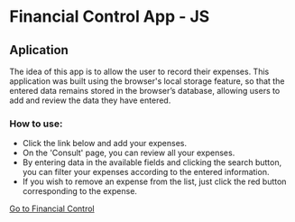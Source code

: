 # Financial Control App - JS

## Aplication
The idea of this app is to allow the user to record their expenses. This application was built using the browser's local storage feature, so that the entered data remains stored in the browser’s database, allowing users to add and review the data they have entered.

### How to use:
* Click the link below and add your expenses. 
* On the 'Consult' page, you can review all your expenses.
* By entering data in the available fields and clicking the search button, you can filter your expenses according to the entered information.
* If you wish to remove an expense from the list, just click the red button corresponding to the expense.
  
<a href="https://pdrlcarvalho.github.io/App-Financial-Control-JS/">Go to Financial Control</a>
